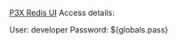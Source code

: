 [P3X Redis UI](https://developer:${globals.pass}@node${nodes.redis_nodes[0].id}-${env.domain}/connect/)
Access details:

User: developer
Password: ${globals.pass}
